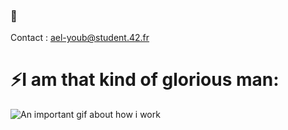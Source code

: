 ### 👋
Contact : ael-youb@student.42.fr

# ⚡I am that kind of glorious man:
<!--
**hejingar/hejingar** is a ✨ _special_ ✨ repository because its `README.md` (this file) appears on your GitHub profile.

Here are some ideas to get you started:

- 🔭 I’m currently working on ...
- 🌱 I’m currently learning ...
- 👯 I’m looking to collaborate on ...
- 🤔 I’m looking for help with ...
- 💬 Ask me about ...
- 📫 How to reach me: ...
- 😄 Pronouns: ...
- ⚡ Fun fact: ...
-->
![An important gif about how i work](https://media.tenor.com/Pm4S40MGsIQAAAAC/hacker-hackerman.gif)
